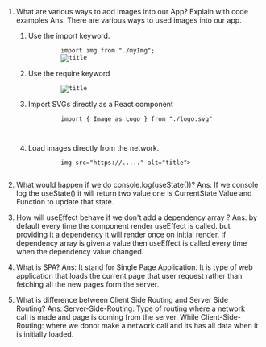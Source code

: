1. What are various ways to add images into our App? Explain with code examples
Ans: There are various ways to used images into our app.
    <ol>
        <li>Use the import keyword.</li>
        <code>
            import img from "./myImg";
            <img src={img} alt="title">
        </code>
        <li>Use the require keyword</li>
        <code>
            <img src={require("./myImg")} alt="title">
        </code>
        <li>Import SVGs directly as a React component</li>
        <code>
            import { Image as Logo } from "./logo.svg"
            <div><Logo></div>
        </code>
        <li>Load images directly from the network. </li>
        <code>
            img src="https://....." alt="title">
        </code>
    </ol>

2. What would happen if we do console.log(useState())?
Ans: If we console log the useState() it will return two value one is CurrentState Value and Function to update that state.

3. How will useEffect behave if we don't add a dependency array ?
Ans: by default every time the component render useEffect is called. but providing it a dependency it will render once on initial render. If dependency array is given a value then useEffect is called every time when the dependency value changed.

4. What is SPA?
Ans: It stand for Single Page Application. It is type of web application that loads the current page that user request rather than fetching all the new pages form the server.

5. What is difference between Client Side Routing and Server Side Routing?
Ans: Server-Side-Routing: Type of routing where a network call is made and page is coming from the server. While Client-Side-Routing: where we donot make a network call and its has all data when it is initially loaded.